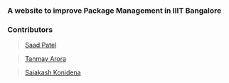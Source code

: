 ### A website to improve Package Management in IIIT Bangalore



### Contributors

> [Saad Patel](https://github.com/Saad2714)

> [Tanmay Arora](https://github.com/sinbycosmay)

> [Saiakash Konidena](https://github.com/sal2701)
